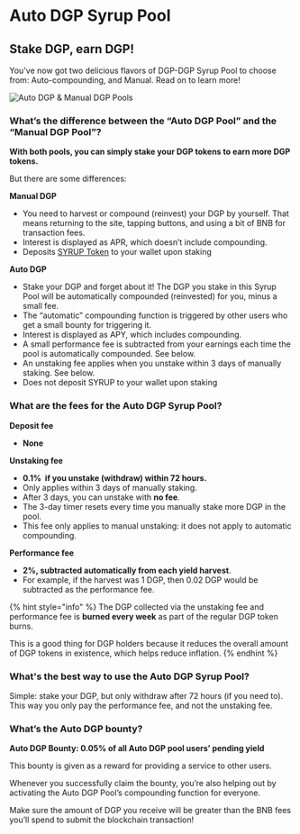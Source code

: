 # Auto DGP Syrup Pool

## Stake DGP, earn DGP!

You've now got two delicious flavors of DGP-DGP Syrup Pool to choose from: Auto-compounding, and Manual. Read on to learn more!

![Auto DGP & Manual DGP Pools](<../../.gitbook/assets/auto and manual pools.png>)

### What’s the difference between the “Auto DGP Pool” and the “Manual DGP Pool”? <a href="#docs-internal-guid-c4c16237-7fff-3c33-3a56-18ccd8853f86" id="docs-internal-guid-c4c16237-7fff-3c33-3a56-18ccd8853f86"></a>

**With both pools, you can simply stake your DGP tokens to earn more DGP tokens.**&#x20;

But there are some differences:

**Manual DGP**

* You need to harvest or compound (reinvest) your DGP by yourself. That means returning to the site, tapping buttons, and using a bit of BNB for transaction fees.
* Interest is displayed as APR, which doesn’t include compounding.
* Deposits [SYRUP Token](syrup-pool-faq.md#whats-syrup-token) to your wallet upon staking

**Auto DGP**

* Stake your DGP and forget about it! The DGP you stake in this Syrup Pool will be automatically compounded (reinvested) for you, minus a small fee.
* The “automatic” compounding function is triggered by other users who get a small bounty for triggering it.
* Interest is displayed as APY, which includes compounding.
* A small performance fee is subtracted from your earnings each time the pool is automatically compounded. See below.
* An unstaking fee applies when you unstake within 3 days of manually staking. See below.
* Does not deposit SYRUP to your wallet upon staking

### What are the fees for the Auto DGP Syrup Pool?

**Deposit fee**

* **None**

**Unstaking fee**&#x20;

* **0.1%  if you unstake (withdraw) within 72 hours.**
* Only applies within 3 days of manually staking.
* After 3 days, you can unstake with **no fee**.
* The 3-day timer resets every time you manually stake more DGP in the pool.
* This fee only applies to manual unstaking: it does not apply to automatic compounding.

**Performance fee**

* **2%, subtracted automatically from each yield harvest**.
* For example, if the harvest was 1 DGP, then 0.02 DGP would be subtracted as the performance fee.

{% hint style="info" %}
The DGP collected via the unstaking fee and performance fee is **burned every week** as part of the regular DGP token burns.&#x20;

This is a good thing for DGP holders because it reduces the overall amount of DGP tokens in existence, which helps reduce inflation.
{% endhint %}

### What's the best way to use the Auto DGP Syrup Pool? <a href="#docs-internal-guid-3b1f91a6-7fff-fc76-976a-3a06bada2520" id="docs-internal-guid-3b1f91a6-7fff-fc76-976a-3a06bada2520"></a>

Simple: stake your DGP, but only withdraw after 72 hours (if you need to). This way you only pay the performance fee, and not the unstaking fee.

### What’s the Auto DGP bounty?

**Auto DGP Bounty: 0.05% of all Auto DGP pool users’ pending yield**

This bounty is given as a reward for providing a service to other users.

Whenever you successfully claim the bounty, you’re also helping out by activating the Auto DGP Pool’s compounding function for everyone.

Make sure the amount of DGP you receive will be greater than the BNB fees you’ll spend to submit the blockchain transaction!
